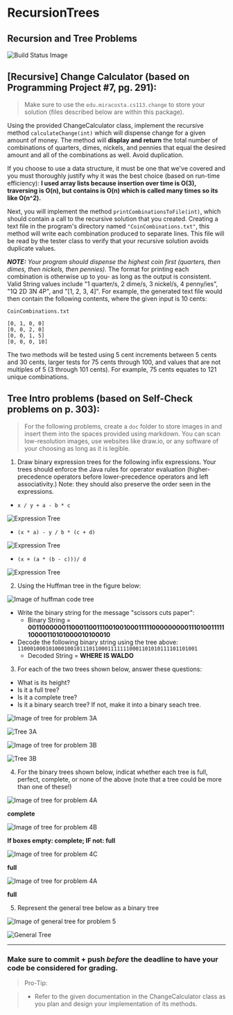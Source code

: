 # RecursionTrees
## Recursion and Tree Problems

![Build Status Image](https://github.com/immunooo/Homework/blob/master/src/edu/miracosta/cs113/homework6/images/TestCases.JPG)

## [Recursive] Change Calculator (based on Programming Project #7, pg. 291):

>Make sure to use the `edu.miracosta.cs113.change` to store your solution (files described below are within this package).

Using the provided ChangeCalculator class, implement the recursive method `calculateChange(int)` which will dispense change for a given amount of money. The method will **display and return** the total number of combinations of quarters, dimes, nickels, and pennies that equal the desired amount and all of the combinations as well. Avoid duplication.

If you choose to use a data structure, it must be one that we've covered and you must thoroughly justify why it was the best choice (based on run-time efficiency): **I used array lists because insertion over time is O(3), traversing is O(n), but contains is O(n) which is called many times so its like O(n^2).**

Next, you will implement the method `printCombinationsToFile(int)`, which should contain a call to the recursive solution that you created. Creating a text file in the program's directory named `"CoinCombinations.txt"`, this method will write each combination produced to separate lines. This file will be read by the tester class to verify that your recursive solution avoids duplicate values.

**_NOTE:_** _Your program should dispense the highest coin first (quarters, then dimes, then nickels, then pennies)._ The format for printing each combination is otherwise up to you- as long as the output is consistent. Valid String values include "1 quarter/s, 2 dime/s, 3 nickel/s, 4 penny/ies", "1Q 2D 3N 4P", and "[1, 2, 3, 4]". For example, the generated text file would then contain the following contents, where the given input is 10 cents:

`CoinCombinations.txt`

```
[0, 1, 0, 0]
[0, 0, 2, 0]
[0, 0, 1, 5]
[0, 0, 0, 10]
```

The two methods will be tested using 5 cent increments between 5 cents and 30 cents, larger tests for 75 cents through 100, and values that are not multiples of 5 (3 through 101 cents). For example, 75 cents equates to 121 unique combinations.

## Tree Intro problems (based on Self-Check problems on p. 303):

>For the following problems, create a `doc` folder to store images in and insert them into the spaces provided using markdown.  You can scan low-resolution images, use websites like draw.io, or any software of your choosing as long as it is legible.

1. Draw binary expression trees for the following infix expressions.  Your trees should enforce the Java rules for operator evaluation (higher-precedence operators before lower-precedence operators and left associativity.) Note: they should also preserve the order seen in the expressions.
  - `x / y + a - b * c`

  ![Expression Tree](https://github.com/immunooo/Homework/blob/master/src/edu/miracosta/cs113/homework6/images/ET1.JPG)
  
  - `(x * a) - y / b * (c + d)`
  
  ![Expression Tree](https://github.com/immunooo/Homework/blob/master/src/edu/miracosta/cs113/homework6/images/ET2.JPG)
  
  - `(x + (a * (b - c)))/ d`
  
  ![Expression Tree](https://github.com/immunooo/Homework/blob/master/src/edu/miracosta/cs113/homework6/images/ET3.JPG)
  
2. Using the Huffman tree in the figure below:

![Image of huffman code tree](doc/problemImages/huffman.png)

  - Write the binary string for the message "scissors cuts paper":
    - Binary String = **00110000001100011001110010010001111100000000011101001111110000110101000010100010**
  - Decode the following binary string using the tree above:
  `1100010001010001001011101100011111110001101010111101101001`
    - Decoded String = **WHERE IS WALDO**

3. For each of the two trees shown below, answer these questions:
- What is its height?
- Is it a full tree?
- Is it a complete tree?
- Is it a binary search tree? If not, make it into a binary seach tree.

![Image of tree for problem 3A](doc/problemImages/problem3A.png)

![Tree 3A](https://github.com/immunooo/Homework/blob/master/src/edu/miracosta/cs113/homework6/images/3A.JPG)

![Image of tree for problem 3B](doc/problemImages/problem3B.png)

![Tree 3B](https://github.com/immunooo/Homework/blob/master/src/edu/miracosta/cs113/homework6/images/3B.JPG)

4. For the binary trees shown below, indicat whether each tree is full, perfect, complete, or none of the above (note that a tree could be more than one of these!)

![Image of tree for problem 4A](doc/problemImages/problem4A.png)

**complete**

![Image of tree for problem 4B](doc/problemImages/problem4B.png)

**If boxes empty: complete; IF not: full**

![Image of tree for problem 4C](doc/problemImages/problem4C.png)

**full**

![Image of tree for problem 4A](doc/problemImages/huffman.png)

**full**

5. Represent the general tree below as a binary tree

![Image of general tree for problem 5](doc/problemImages/problem5-general.png)

![General Tree](https://github.com/immunooo/Homework/blob/master/src/edu/miracosta/cs113/homework6/images/Q5.JPG)


----------

### Make sure to commit + push *before* the deadline to have your code be considered for grading.

>Pro-Tip:

>- Refer to the given documentation in the ChangeCalculator class as you plan and design your implementation of its methods.
